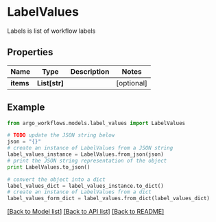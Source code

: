 # LabelValues

Labels is list of workflow labels

## Properties

Name | Type | Description | Notes
------------ | ------------- | ------------- | -------------
**items** | **List[str]** |  | [optional] 

## Example

```python
from argo_workflows.models.label_values import LabelValues

# TODO update the JSON string below
json = "{}"
# create an instance of LabelValues from a JSON string
label_values_instance = LabelValues.from_json(json)
# print the JSON string representation of the object
print LabelValues.to_json()

# convert the object into a dict
label_values_dict = label_values_instance.to_dict()
# create an instance of LabelValues from a dict
label_values_form_dict = label_values.from_dict(label_values_dict)
```
[[Back to Model list]](../README.md#documentation-for-models) [[Back to API list]](../README.md#documentation-for-api-endpoints) [[Back to README]](../README.md)



